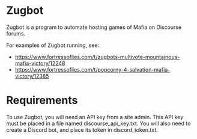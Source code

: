 # Zugbot

Zugbot is a program to automate hosting games of Mafia on Discourse forums.

For examples of Zugbot running, see:
 - https://www.fortressoflies.com/t/zugbots-multivote-mountainous-mafia-victory/12248
 - https://www.fortressoflies.com/t/popcorny-4-salvation-mafia-victory/12385

# Requirements

To use Zugbot, you will need an API key from a site admin. This API key must be placed in a file named discourse_api_key.txt.
You will also need to create a Discord bot, and place its token in discord_token.txt.

